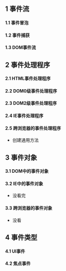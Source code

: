 ## 1 事件流
#### 1.1 事件冒泡
#### 1.2 事件捕获
#### 1.3 DOM事件流
## 2 事件处理程序
#### 2.1 HTML事件处理程序
#### 2.2 DOM0级事件处理程序
#### 2.3 DOM2级事件处理程序
#### 2.4 IE事件处理程序
#### 2.5 跨浏览器的事件处理程序
- 创建通用方法
## 3 事件对象
#### 3.1 DOM中的事件对象
#### 3.2 IE中的事件对象
- 没看完
#### 3.3 跨浏览器的事件对象
- 没看
## 4 事件类型
#### 4.1 UI事件
#### 4.2 焦点事件
